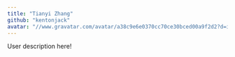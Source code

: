 ```yaml
---
title: "Tianyi Zhang"
github: "kentonjack"
avatar: "//www.gravatar.com/avatar/a38c9e6e0370cc70ce30bced00a9f2d2?d=identicon"
---
```


User description here!
